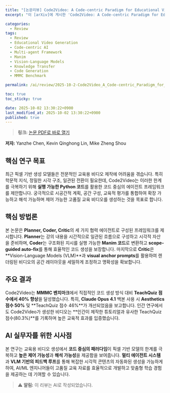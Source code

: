 ```yaml
---
title: "[논문리뷰] Code2Video: A Code-centric Paradigm for Educational Video Generation"
excerpt: "이 [arXiv]에 게시한 'Code2Video: A Code-centric Paradigm for Educational Video Generation' 논문에 대한 자세한 리뷰입니다."

categories:
  - Review
tags:
  - Review
  - Educational Video Generation
  - Code-centric AI
  - Multi-agent Framework
  - Manim
  - Vision-Language Models
  - Knowledge Transfer
  - Code Generation
  - MMMC Benchmark

permalink: /ai/review/2025-10-2-Code2Video_A_Code-centric_Paradigm_for_Educational_Video_Generation/

toc: true
toc_sticky: true

date: 2025-10-02 13:30:22+0900
last_modified_at: 2025-10-02 13:30:22+0900
published: true
---
```

> **링크:** [논문 PDF로 바로 열기](https://arxiv.org/abs/2510.01174)

**저자:** Yanzhe Chen, Kevin Qinghong Lin, Mike Zheng Shou



## 핵심 연구 목표
최근 픽셀 기반 생성 모델들은 전문적인 교육용 비디오 제작에 어려움을 겪습니다. 특히 학문적 지식, 정밀한 시각 구조, 일관된 전환이 필요한데, Code2Video는 이러한 한계를 극복하기 위해 **실행 가능한 Python 코드**를 활용한 코드 중심의 에이전트 프레임워크를 제안합니다. 궁극적으로 시공간적 계획, 공간 구성, 교육적 평가를 통합하여 확장 가능하고 해석 가능하며 제어 가능한 고품질 교육 비디오를 생성하는 것을 목표로 합니다.

## 핵심 방법론
본 논문은 **Planner, Coder, Critic**의 세 가지 협력 에이전트로 구성된 프레임워크를 제시합니다. **Planner**는 강의 내용을 시간적으로 일관된 흐름으로 구성하고 시각적 자산을 준비하며, **Coder**는 구조화된 지시를 실행 가능한 **Manim 코드**로 변환하고 **scope-guided auto-fix**를 통해 효율적인 코드 생성을 보장합니다. 마지막으로 **Critic**은 **Vision-Language Models (VLM)**과 **visual anchor prompts**를 활용하여 렌더링된 비디오의 공간 레이아웃을 세밀하게 조정하고 명확성을 확보합니다.

## 주요 결과
Code2Video는 **MMMC 벤치마크**에서 직접적인 코드 생성 방식 대비 **TeachQuiz 점수에서 40% 향상**을 달성했습니다. 특히, **Claude Opus 4.1** 백본 사용 시 **Aesthetics 점수 50%** 및 **TeachQuiz 점수 46%**가 개선되었음을 보고합니다. 인간 연구에서도 Code2Video가 생성한 비디오는 **인간이 제작한 튜토리얼과 유사한 TeachQuiz 점수(80.3%)**를 기록하며 높은 교육적 효과를 입증했습니다.

## AI 실무자를 위한 시사점
본 연구는 교육용 비디오 생성에서 **코드 중심의 패러다임**이 픽셀 기반 모델의 한계를 극복하고 **높은 제어 가능성**과 **해석 가능성**을 제공함을 보여줍니다. **멀티 에이전트 시스템**과 **VLM 기반의 피드백 루프**를 통해 복잡한 시각적 콘텐츠의 자동화된 생성을 가능하게 하여, AI/ML 엔지니어들이 고품질 교육 자료를 효율적으로 개발하고 맞춤형 학습 경험을 제공하는 데 기여할 수 있습니다.

> ⚠️ **알림:** 이 리뷰는 AI로 작성되었습니다.